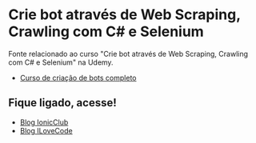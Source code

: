 # Crie bot através de Web Scraping, Crawling com C# e Selenium
Fonte relacionado ao curso "Crie bot através de Web Scraping, Crawling com C# e Selenium" na Udemy.


- [Curso de criação de bots completo](https://www.udemy.com/crie-bot-atraves-de-web-scraping-crawling-com-c-e-selenium/?couponCode=GIT_HUB)

## Fique ligado, acesse!
- [Blog IonicClub](https://ionicclub.com)
- [Blog ILoveCode](https://ilovecode.com.br)
